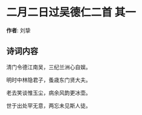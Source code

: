 # 二月二日过吴德仁二首  其一

**作者**: 刘挚

## 诗词内容

清门令德江南吴，三纪兰洲心自娱。

明时中林隐君子，蚤歳东门贤大夫。

老去笑谈惟玉尘，病余风韵更冰壶。

世于出处罕无意，两忘未见斯人徒。

